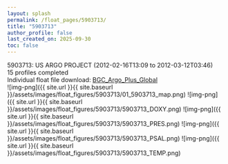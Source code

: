 ```yaml
---
layout: splash
permalink: /float_pages/5903713/
title: "5903713"
author_profile: false
last_created_on: 2025-09-30
toc: false
---
```

 
5903713: US ARGO PROJECT (2012-02-16T13:09 to 2012-03-12T03:46)\
15 profiles completed\
Individual float file download: [BGC_Argo_Plus_Global](https://ftp.soest.hawaii.edu/bgc_argo_plus/Individual_Floats/outliers_removed/5903713_Sprof_processed.nc)\
![img-png]({{ site.url }}{{ site.baseurl }}/assets/images/float_figures/5903713/01_5903713_map.png)
![img-png]({{ site.url }}{{ site.baseurl }}/assets/images/float_figures/5903713/5903713_DOXY.png)
![img-png]({{ site.url }}{{ site.baseurl }}/assets/images/float_figures/5903713/5903713_PRES.png)
![img-png]({{ site.url }}{{ site.baseurl }}/assets/images/float_figures/5903713/5903713_PSAL.png)
![img-png]({{ site.url }}{{ site.baseurl }}/assets/images/float_figures/5903713/5903713_TEMP.png)
